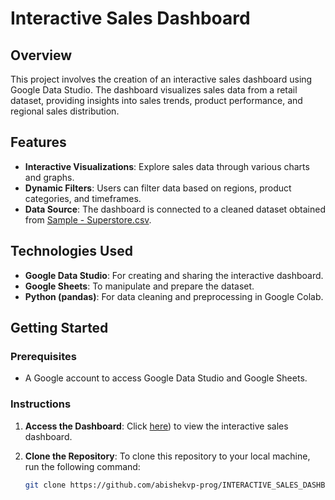 # Interactive Sales Dashboard

## Overview
This project involves the creation of an interactive sales dashboard using Google Data Studio. The dashboard visualizes sales data from a retail dataset, providing insights into sales trends, product performance, and regional sales distribution.

## Features
- **Interactive Visualizations**: Explore sales data through various charts and graphs.
- **Dynamic Filters**: Users can filter data based on regions, product categories, and timeframes.
- **Data Source**: The dashboard is connected to a cleaned dataset obtained from [Sample - Superstore.csv](path_to_your_data_file).

## Technologies Used
- **Google Data Studio**: For creating and sharing the interactive dashboard.
- **Google Sheets**: To manipulate and prepare the dataset.
- **Python (pandas)**: For data cleaning and preprocessing in Google Colab.

## Getting Started

### Prerequisites
- A Google account to access Google Data Studio and Google Sheets.

### Instructions
1. **Access the Dashboard**: 
   Click [here](https://lookerstudio.google.com/s/nRY4eOA1CS4)) to view the interactive sales dashboard.

2. **Clone the Repository**: 
   To clone this repository to your local machine, run the following command:
   ```bash
   git clone https://github.com/abishekvp-prog/INTERACTIVE_SALES_DASHBOARD.git
